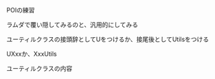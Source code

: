 POIの練習

ラムダで覆い隠してみるのと、汎用的にしてみる


ユーティルクラスの接頭辞としてUをつけるか、接尾後としてUtilsをつける

UXxxか、XxxUtils

ユーティルクラスの内容


